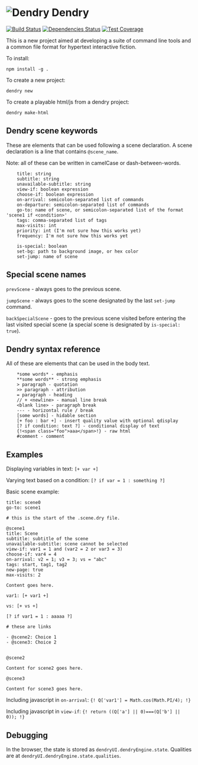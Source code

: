 ![Dendry](http://dendry.org/img/logo_64.png) Dendry
======

[![Build Status](https://travis-ci.org/dendry/dendry.svg?branch=master)](https://travis-ci.org/dendry/dendry)
[![Dependencies Status](https://david-dm.org/dendry/dendry.svg)](https://david-dm.org/dendry/dendry)
[![Test Coverage](https://coveralls.io/repos/dendry/dendry/badge.png?branch=master)](https://coveralls.io/r/dendry/dendry)

This is a new project aimed at developing a suite of command line
tools and a common file format for hypertext interactive fiction.


To install:

`npm install -g .`

To create a new project:

`dendry new`

To create a playable html/js from a dendry project:

`dendry make-html`


## Dendry scene keywords

These are elements that can be used following a scene declaration. A scene declaration is a line that contains `@scene_name`.

Note: all of these can be written in camelCase or dash-between-words.

```
    title: string
    subtitle: string
    unavailable-subtitle: string
    view-if: boolean expression
    choose-if: boolean expression
    on-arrival: semicolon-separated list of commands
    on-departure: semicolon-separated list of commands
    go-to: name of scene, or semicolon-separated list of the format 'scene1 if <condition>'
    tags: comma-separated list of tags
    max-visits: int
    priority: int (I'm not sure how this works yet)
    frequency: I'm not sure how this works yet

    is-special: boolean
    set-bg: path to background image, or hex color
    set-jump: name of scene
```

## Special scene names

`prevScene` - always goes to the previous scene.

`jumpScene` - always goes to the scene designated by the last `set-jump` command.

`backSpecialScene` - goes to the previous scene visited before entering the last visited special scene (a special scene is designated by `is-special: true`).


## Dendry syntax reference

All of these are elements that can be used in the body text.

```
    *some words* - emphasis
    **some words** - strong emphasis
    > paragraph - quotation
    >> paragraph - attribution
    = paragraph - heading
    // + <newline> - manual line break
    <blank line> - paragraph break
    --- - horizontal rule / break
    [some words] - hidable section
    [+ foo : bar +] - insert quality value with optional qdisplay
    [? if condition: text ?] - conditional display of text
    {!<span class="foo">aaa</span>!} - raw html
    #comment - comment
```

## Examples

Displaying variables in text: `[+ var +]`

Varying text based on a condition: `[? if var = 1 : something ?]`

Basic scene example:

```
title: scene0
go-to: scene1

# this is the start of the .scene.dry file.

@scene1
title: Scene
subtitle: subtitle of the scene
unavailable-subtitle: scene cannot be selected
view-if: var1 = 1 and (var2 = 2 or var3 = 3)
choose-if: var4 = 4
on-arrival: v2 = 1; v3 = 3; vs = "abc"
tags: start, tag1, tag2
new-page: true
max-visits: 2

Content goes here.

var1: [+ var1 +]

vs: [+ vs +]

[? if var1 = 1 : aaaaa ?]

# these are links

- @scene2: Choice 1
- @scene3: Choice 2


@scene2

Content for scene2 goes here.

@scene3

Content for scene3 goes here.
```

Including javascript in `on-arrival`: `{! Q['var1'] = Math.cos(Math.PI/4); !}`

Including javascript in `view-if`: `{! return ((Q['a'] || 0)===(Q['b'] || 0)); !}`


## Debugging

In the browser, the state is stored as `dendryUI.dendryEngine.state`. Qualities are at `dendryUI.dendryEngine.state.qualities`.
